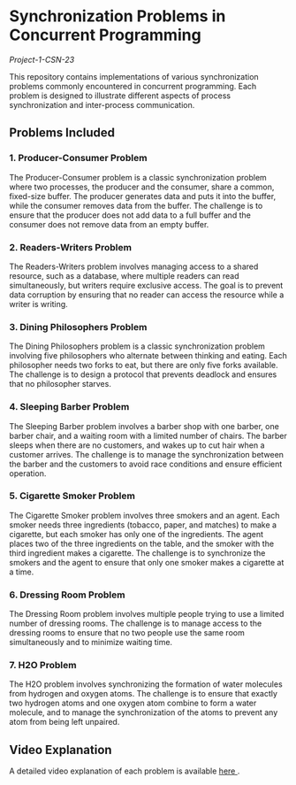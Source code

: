 # Synchronization Problems in Concurrent Programming
<em> Project-1-CSN-23 </em>

This repository contains implementations of various synchronization problems commonly encountered in concurrent programming. Each problem is designed to illustrate different aspects of process synchronization and inter-process communication.

## Problems Included

### 1. Producer-Consumer Problem
The Producer-Consumer problem is a classic synchronization problem where two processes, the producer and the consumer, share a common, fixed-size buffer. The producer generates data and puts it into the buffer, while the consumer removes data from the buffer. The challenge is to ensure that the producer does not add data to a full buffer and the consumer does not remove data from an empty buffer.

### 2. Readers-Writers Problem
The Readers-Writers problem involves managing access to a shared resource, such as a database, where multiple readers can read simultaneously, but writers require exclusive access. The goal is to prevent data corruption by ensuring that no reader can access the resource while a writer is writing.

### 3. Dining Philosophers Problem
The Dining Philosophers problem is a classic synchronization problem involving five philosophers who alternate between thinking and eating. Each philosopher needs two forks to eat, but there are only five forks available. The challenge is to design a protocol that prevents deadlock and ensures that no philosopher starves.

### 4. Sleeping Barber Problem
The Sleeping Barber problem involves a barber shop with one barber, one barber chair, and a waiting room with a limited number of chairs. The barber sleeps when there are no customers, and wakes up to cut hair when a customer arrives. The challenge is to manage the synchronization between the barber and the customers to avoid race conditions and ensure efficient operation.

### 5. Cigarette Smoker Problem
The Cigarette Smoker problem involves three smokers and an agent. Each smoker needs three ingredients (tobacco, paper, and matches) to make a cigarette, but each smoker has only one of the ingredients. The agent places two of the three ingredients on the table, and the smoker with the third ingredient makes a cigarette. The challenge is to synchronize the smokers and the agent to ensure that only one smoker makes a cigarette at a time.

### 6. Dressing Room Problem
The Dressing Room problem involves multiple people trying to use a limited number of dressing rooms. The challenge is to manage access to the dressing rooms to ensure that no two people use the same room simultaneously and to minimize waiting time.

### 7. H2O Problem
The H2O problem involves synchronizing the formation of water molecules from hydrogen and oxygen atoms. The challenge is to ensure that exactly two hydrogen atoms and one oxygen atom combine to form a water molecule, and to manage the synchronization of the atoms to prevent any atom from being left unpaired.

## Video Explanation
A detailed video explanation of each problem is available <a href="https://drive.google.com/drive/folders/1HfgVoQIouMHC5jVcnXfbX4LOOoc5nbXa?usp=share_link"> here </a>.
